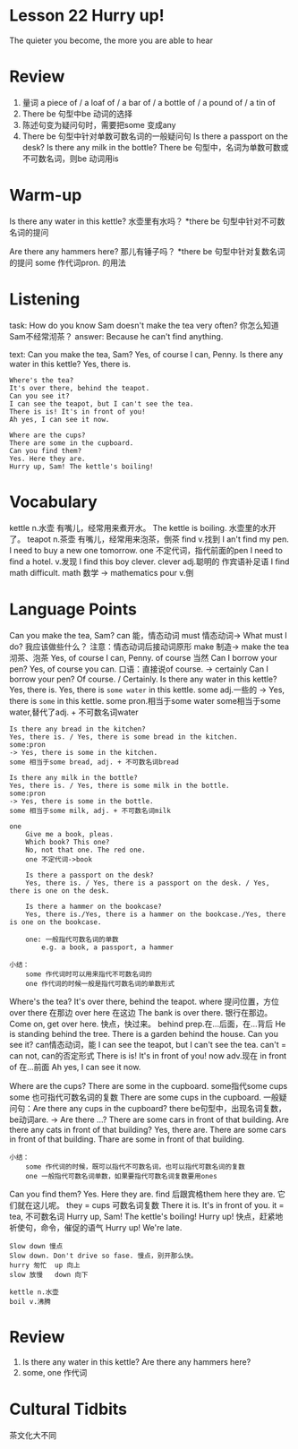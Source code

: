 # Lesson 22 Hurry up!

The quieter you become, the more you are able to hear

# Review

1. 量词
    a piece of / a loaf of / a bar of / a bottle of / a pound of / a tin of
2. There be 句型中be 动词的选择
3. 陈述句变为疑问句时，需要把some 变成any
4. There be 句型中针对单数可数名词的一般疑问句
    Is there a passport on the desk?
    Is there any milk in the bottle?
    There be 句型中，名词为单数可数或不可数名词，则be 动词用is

# Warm-up

Is there any water in this kettle? 水壶里有水吗？
*there be 句型中针对不可数名词的提问

Are there any hammers here? 那儿有锤子吗？
*there be 句型中针对复数名词的提问
some 作代词pron. 的用法

# Listening

task:
    How do you know Sam doesn't make the tea very often? 你怎么知道Sam不经常沏茶？
answer:
    Because he can't find anything.

text:
    Can you make the tea, Sam?
    Yes, of course I can, Penny.
    Is there any water in this kettle?
    Yes, there is.

    Where's the tea?
    It's over there, behind the teapot.
    Can you see it?
    I can see the teapot, but I can't see the tea.
    There is is! It's in front of you!
    Ah yes, I can see it now.

    Where are the cups?
    There are some in the cupboard.
    Can you find them?
    Yes. Here they are.
    Hurry up, Sam! The kettle's boiling!

# Vocabulary

kettle n.水壶
    有嘴儿，经常用来煮开水。
    The kettle is boiling.  水壶里的水开了。
teapot n.茶壶
    有嘴儿，经常用来泡茶，倒茶
find v.找到
    I an't find my pen. I need to buy a new one tomorrow.
    one 不定代词，指代前面的pen
    I need to find a hotel.
    v.发现
        I find this boy clever.
        clever adj.聪明的 作宾语补足语
        I find math difficult.
        math 数学 -> mathematics 
pour v.倒

# Language Points

Can you make the tea, Sam?
    can 能，情态动词
    must 情态动词-> What must I do? 我应该做些什么？
    注意：情态动词后接动词原形
    make 制造-> make the tea 沏茶、泡茶
Yes, of course I can, Penny.
    of course 当然
    Can I borrow your pen?
    Yes, of course you can.
    口语：直接说of course.
    -> certainly 
        Can I borrow your pen?
        Of course. / Certainly.
Is there any water in this kettle?
Yes, there is.
    Yes, there is `some water` in this kettle.
        some adj.一些的
    -> Yes, there is `some` in this kettle.
        some pron.相当于some water
    some相当于some water,替代了adj. + 不可数名词water

    Is there any bread in the kitchen?
    Yes, there is. / Yes, there is some bread in the kitchen.
    some:pron
    -> Yes, there is some in the kitchen.
    some 相当于some bread, adj. + 不可数名词bread

    Is there any milk in the bottle?
    Yes, there is. / Yes, there is some milk in the bottle.
    some:pron
    -> Yes, there is some in the bottle.
    some 相当于some milk, adj. + 不可数名词milk

    one 
        Give me a book, pleas.
        Which book? This one?
        No, not that one. The red one.
        one 不定代词->book

        Is there a passport on the desk?
        Yes, there is. / Yes, there is a passport on the desk. / Yes, there is one on the desk.

        Is there a hammer on the bookcase?
        Yes, there is./Yes, there is a hammer on the bookcase./Yes, there is one on the bookcase.

        one: 一般指代可数名词的单数
            e.g. a book, a passport, a hammer

    小结：
        some 作代词时可以用来指代不可数名词的
        one 作代词的时候一般是指代可数名词的单数形式

Where's the tea?
It's over there, behind the teapot.
    where 提问位置，方位
    over there 在那边
    over here 在这边
        The bank is over there. 银行在那边。
        Come on, get over here. 快点，快过来。
    behind prep.在...后面，在...背后
        He is standing behind the tree.
        There is a garden behind the house.
Can you see it?
    can情态动词，能
I can see the teapot, but I can't see the tea.
    can't = can not, can的否定形式
There is is! It's in front of you!
    now adv.现在
    in front of 在...前面
Ah yes, I can see it now.

Where are the cups?
There are some in the cupboard.
    some指代some cups
    some 也可指代可数名词的复数
    There are some cups in the cupboard.
    一般疑问句：Are there any cups in the cupboard?
    there be句型中，出现名词复数，be动词are. -> Are there ...?
        There are some cars in front of that building.
        Are there any cats in front of that building?
        Yes, there are. There are some cars in front of that building.
        Thare are some in front of that building.

    小结：
        some 作代词的时候，既可以指代不可数名词，也可以指代可数名词的复数
        one 一般指代可数名词单数，如果要指代可数名词复数要用ones
Can you find them?
Yes. Here they are.
    find 后跟宾格them
    here they are. 它们就在这儿呢。
    they = cups 可数名词复数
        There it is. It's in front of you.
        it = tea, 不可数名词
Hurry up, Sam! The kettle's boiling!
    Hurry up! 快点，赶紧地
    祈使句，命令，催促的语气
    Hurry up! We're late.

    Slow down 慢点
    Slow down. Don't drive so fase. 慢点，别开那么快。
    hurry 匆忙  up 向上
    slow 放慢   down 向下
    
    kettle n.水壶
    boil v.沸腾

# Review

1. Is there any water in this kettle?
Are there any hammers here?
2. some, one 作代词

# Cultural Tidbits

茶文化大不同